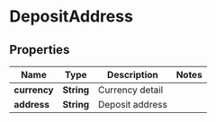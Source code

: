 
# DepositAddress

## Properties
Name | Type | Description | Notes
------------ | ------------- | ------------- | -------------
**currency** | **String** | Currency detail | 
**address** | **String** | Deposit address | 



